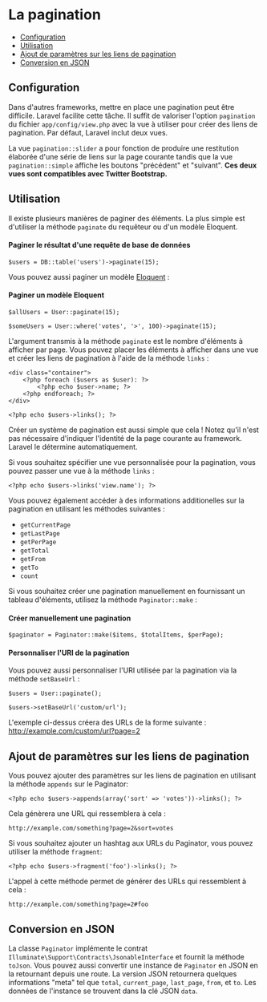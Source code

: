 # La pagination

- [Configuration](#configuration)
- [Utilisation](#usage)
- [Ajout de paramètres sur les liens de pagination](#appending-to-pagination-links)
- [Conversion en JSON](#converting-to-json)

<a name="configuration"></a>
## Configuration

Dans d'autres frameworks, mettre en place une pagination peut être difficile. Laravel facilite cette tâche. Il suffit de valoriser l'option `pagination` du fichier `app/config/view.php` avec la vue à utiliser pour créer des liens de pagination. Par défaut, Laravel inclut deux vues.

La vue `pagination::slider` a pour fonction de produire une restitution élaborée d'une série de liens sur la page courante tandis que la vue `pagination::simple` affiche les boutons "précédent" et "suivant". **Ces deux vues sont compatibles avec Twitter Bootstrap.**

<a name="usage"></a>
## Utilisation

Il existe plusieurs manières de paginer des éléments. La plus simple est d'utiliser la méthode `paginate` du requêteur ou d'un modèle Eloquent.

#### Paginer le résultat d'une requête de base de données

	$users = DB::table('users')->paginate(15);

Vous pouvez aussi paginer un modèle [Eloquent](/dev/eloquent) :

#### Paginer un modèle Eloquent

    $allUsers = User::paginate(15);

	$someUsers = User::where('votes', '>', 100)->paginate(15);

L'argument transmis à la méthode `paginate` est le nombre d'éléments à afficher par page. Vous pouvez placer les éléments à afficher dans une vue et créer les liens de pagination à l'aide de la méthode `links` :

	<div class="container">
		<?php foreach ($users as $user): ?>
			<?php echo $user->name; ?>
		<?php endforeach; ?>
	</div>

	<?php echo $users->links(); ?>

Créer un système de pagination est aussi simple que cela ! Notez qu'il n'est pas nécessaire d'indiquer l'identité de la page courante au framework. Laravel le détermine automatiquement.

Si vous souhaitez spécifier une vue personnalisée pour la pagination, vous pouvez passer une vue à la méthode `links` :

    <?php echo $users->links('view.name'); ?>

Vous pouvez également accéder à des informations additionelles sur la pagination en utilisant les méthodes suivantes :

- `getCurrentPage`
- `getLastPage`
- `getPerPage`
- `getTotal`
- `getFrom`
- `getTo`
- `count`

Si vous souhaitez créer une pagination manuellement en fournissant un tableau d'éléments, utilisez la méthode `Paginator::make` :

#### Créer manuellement une pagination

	$paginator = Paginator::make($items, $totalItems, $perPage);

#### Personnaliser l'URI de la pagination

Vous pouvez aussi personnaliser l'URI utilisée par la pagination via la méthode `setBaseUrl` :

    $users = User::paginate();

    $users->setBaseUrl('custom/url');

L'exemple ci-dessus créera des URLs de la forme suivante : http://example.com/custom/url?page=2

<a name="appending-to-pagination-links"></a>
## Ajout de paramètres sur les liens de pagination

Vous pouvez ajouter des paramètres sur les liens de pagination en utilisant la méthode `appends` sur le  Paginator:

	<?php echo $users->appends(array('sort' => 'votes'))->links(); ?>

Cela génèrera une URL qui ressemblera à cela :

	http://example.com/something?page=2&sort=votes

Si vous souhaitez ajouter un hashtag aux URLs du Paginator, vous pouvez utiliser la méthode `fragment`:

    <?php echo $users->fragment('foo')->links(); ?>

L'appel à cette méthode permet de générer des URLs qui ressemblent à cela  :

    http://example.com/something?page=2#foo


<a name="converting-to-json"></a>
## Conversion en JSON

La classe `Paginator` implémente le contrat `Illuminate\Support\Contracts\JsonableInterface` et fournit la méthode `toJson`. Vous pouvez aussi convertir une instance de `Paginator` en JSON en la retournant depuis une route. La version JSON retournera quelques informations "meta" tel que `total`, `current_page`, `last_page`, `from`, et `to`. Les données de l'instance se trouvent dans la clé JSON `data`.
